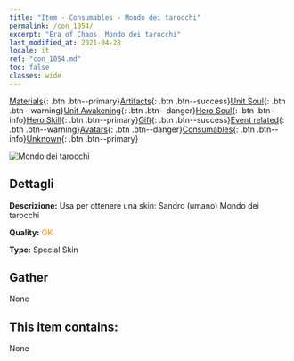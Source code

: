 ```yaml
---
title: "Item - Consumables - Mondo dei tarocchi"
permalink: /con_1054/
excerpt: "Era of Chaos  Mondo dei tarocchi"
last_modified_at: 2021-04-28
locale: it
ref: "con_1054.md"
toc: false
classes: wide
---
```

 [Materials](/ItemsIT/){: .btn .btn--primary}[Artifacts](/ItemsIT/Artifacts/){: .btn .btn--success}[Unit Soul](/ItemsIT/UnitSoul/){: .btn .btn--warning}[Unit Awakening](/ItemsIT/UnitAwakening/){: .btn .btn--danger}[Hero Soul](/ItemsIT/HeroSoul/){: .btn .btn--info}[Hero Skill](/ItemsIT/HeroSkill/){: .btn .btn--primary}[Gift](/ItemsIT/Gift/){: .btn .btn--success}[Event related](/ItemsIT/Events/){: .btn .btn--warning}[Avatars](/ItemsIT/Avatars/){: .btn .btn--danger}[Consumables](/ItemsIT/Consumables/){: .btn .btn--info}[Unknown](/ItemsIT/Unknown/){: .btn .btn--primary}

 ![Mondo dei tarocchi](/images/h/h_HumanSandro3.jpg)

## Dettagli
 **Descrizione:** Usa per ottenere una skin: Sandro (umano) Mondo dei tarocchi

 **Quality:** <span style="color: #FF8C00">OK</span>

 **Type:** Special Skin

## Gather

  None

## This item contains:

  None

